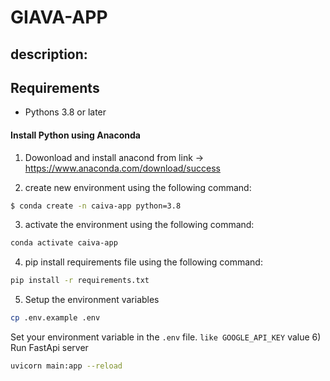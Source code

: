 # GIAVA-APP
## description: 


## Requirements
- Pythons 3.8 or later
#### Install Python using Anaconda
1) Dowonload and install anacond from link -> 
https://www.anaconda.com/download/success

2) create new environment using the following command:
```bash
$ conda create -n caiva-app python=3.8      
```
3) activate the environment using the following command:
```bash
conda activate caiva-app
```
4) pip install requirements file using the following command:
```bash
pip install -r requirements.txt
```
5) Setup the environment variables
```bash
cp .env.example .env
```
Set your environment variable in the `.env` file. `like GOOGLE_API_KEY` value
6) Run FastApi server

```bash
uvicorn main:app --reload
```
